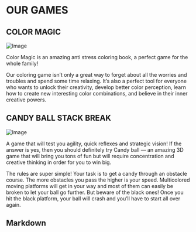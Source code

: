 # OUR GAMES

## COLOR MAGIC
![Image](https://i.imgur.com/QoJD42a.jpg)

Color Magic is an amazing anti stress coloring book, a perfect game for the whole family!

Our coloring game isn’t only a great way to forget about all the worries and troubles and spend some time relaxing. It’s also a perfect tool for everyone who wants to unlock their creativity, develop better color perception, learn how to create new interesting color combinations, and believe in their inner creative powers.

## CANDY BALL STACK BREAK

![Image](https://i.imgur.com/lKavGKr.jpg)

A game that will test you agility, quick reflexes and strategic vision! If the answer is yes, then you should definitely try Candy ball — an amazing 3D game that will bring you tons of fun but will require concentration and creative thinking in order for you to win big.

The rules are super simple!
Your task is to get a candy through an obstacle course. The more obstacles you pass the higher is your speed. Multicolored moving platforms will get in your way and most of them can easily be broken to let your ball go further. But beware of the black ones! Once you hit the black platform, your ball will crash and you’ll have to start all over again.


## Markdown
